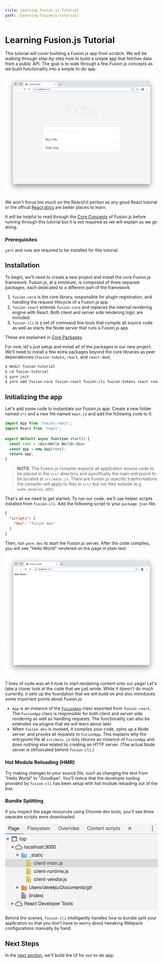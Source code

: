 ```yaml
---
title: Learning Fusion.js Tutorial
path: /learning-fusionjs-tutorial/
---
```


# Learning Fusion.js Tutorial

This tutorial will cover building a Fusion.js app from scratch. We will be walking through step-by-step how to build a simple app that fetches data from a public API. The goal is to walk through a few Fusion.js concepts as we build functionality into a simple to-do app.

![Styling applied](with-styling.png)

We won't focus too much on the React/UI portion as any good React tutorial or the offical [React docs](https://reactjs.org) are better places to learn.

It will be helpful to read through the [Core Concepts](/docs/core-concepts) of Fusion.js before running through this tutorial but it is not required as we will explain as we go along.

### Prerequisites

`yarn` and `node` are required to be installed for this tutorial.

## Installation

To begin, we'll need to create a new project and install the core Fusion.js framework. Fusion.js, at a minimum, is composed of three separate packages, each dedicated to a different part of the framework:

1. `fusion-core` is the core library, responsible for plugin registration, and handling the request lifecycle of a Fusion.js app.
2. `fusion-react` extends `fusion-core` and replaces the internal rendering engine with React. Both client and server side rendering logic are included.
3. `fusion-cli` is a set of command line tools that compile all source code as well as starts the Node server that runs a Fusion.js app

These are explained in [Core Packages](/docs/core-concepts/core-packages).

For now, let's just setup and install all of the packages in our new project. We'll need to install a few extra packages beyond the core libraries as peer dependencies (`fusion-tokens`, `react`, and `react-dom`).

```sh
$ mkdir fusion-tutorial
$ cd fusion-tutorial
$ yarn init
$ yarn add fusion-core fusion-react fusion-cli fusion-tokens react react-dom
```

## Initializing the app

Let's add some code to instantiate our Fusion.js app. Create a new folder named `src` and a new file named `main.js` and add the following code to it.

```js
import App from 'fusion-react';
import React from 'react';

export default async function start() {
  const root = <div>Hello World</div>
  const app = new App(root);
  return app;
}
```

> **NOTE:** The Fusion.js compiler expects all application source code to be placed in the `src/` directory and specifically the main entrypoint to be located at `src/main.js`. There are Fusion.js-specific tranformations the compiler will apply to files in `src/` but not files outside (e.g. `node_modules`, etc).

That's all we need to get started. To run our code, we'll use helper scripts installed from `fusion-cli`. Add the following script to your `package.json` file.

```json
{
  "scripts": {
    "dev": "fusion dev"
  }
}
```

Then, run `yarn dev` to start the Fusion.js server. After the code compiles, you will see "Hello World" rendered on the page in plain text.

![Hello World](hello-world.png)

7 lines of code was all it took to start rendering content onto our page! Let's take a closer look at the code that we just wrote. While it doesn't do much currently, it sets up the foundation that we will build on and also introduces some important points about Fusion.js:

* `App` is an instance of the [`FusionApp`](/api/fusion-core#app) class exported from `fusion-react`. The `FusionApp` class is responsible for both client and server side rendering as well as handling requests. The functionality can also be extended via plugins that we will learn about later.
* When `fusion dev` is invoked, it compiles your code, spins up a Node server, and proxies all requests to `FusionApp`. This explains why the entrypoint file at `src/main.js` only returns an instance of `FusionApp` and does nothing else related to creating an HTTP server. (The actual Node server is obfuscated behind `fusion-cli`.)

### Hot Module Reloading (HMR)

Try making changes to your source file, such as changing the text from "Hello World" to "Goodbye". You'll notice that the developer tooling provided by `fusion-cli` has been setup with hot module reloading out of the box.

### Bundle Splitting

If you inspect the page resources using Chrome dev tools, you'll see three separate scripts were downloaded:

![Bundle Splitting](bundle-splitting.png)

Behind the scenes, `fusion-cli` intelligently handles how to bundle split your application so that you don't have to worry about tweaking Webpack configurations manually by hand.

## Next Steps

In the [next section](/docs/learning-fusionjs-tutorial/building-the-ui), we'll build the UI for our to-do app.
